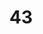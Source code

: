 ---
title: "43"
imageurl: "../src/content/assets/43.webp"
dwnurl: "https://imgs1.thamizhnation.org/43.jpg"
tags: ['thalaivar']
---
